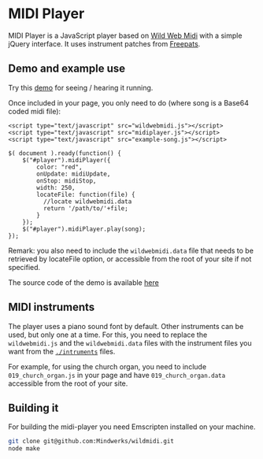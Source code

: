 # MIDI Player


MIDI Player is a JavaScript player based on [Wild Web Midi](https://github.com/zz85/wild-web-midi) with a simple jQuery interface. It uses instrument patches from [Freepats](http://freepats.zenvoid.org/).

## Demo and example use

Try this [demo](http://rism-digital.github.io/midi-player/) for seeing / hearing it running.

Once included in your page, you only need to do (where song is a Base64 coded midi file):

```
<script type="text/javascript" src="wildwebmidi.js"></script>
<script type="text/javascript" src="midiplayer.js"></script>
<script type="text/javascript" src="example-song.js"></script>

$( document ).ready(function() {
    $("#player").midiPlayer({
        color: "red",
        onUpdate: midiUpdate,
        onStop: midiStop,
        width: 250,
        locateFile: function(file) {
          //locate wildwebmidi.data
          return '/path/to/'+file;
        }
    });
    $("#player").midiPlayer.play(song);
});
```

Remark: you also need to include the `wildwebmidi.data` file that needs to be retrieved by locateFile option, or accessible from the root of your site if not specified.

The source code of the demo is available [here](https://github.com/rism-ch/midi-player/tree/gh-pages)

## MIDI instruments

The player uses a piano sound font by default. Other instruments can be used, but only one at a time. For this, you need to replace the `wildwebmidi.js` and the `wildwebmidi.data` files with the instrument files you want from the [`./intruments`](https://github.com/rism-ch/midi-player/tree/master/instruments) files.

For example, for using the church organ, you need to include `019_church_organ.js` in your page and have `019_church_organ.data` accessible from the root of your site.

## Building it

For building the midi-player you need Emscripten installed on your machine.

```sh
git clone git@github.com:Mindwerks/wildmidi.git
node make
```

